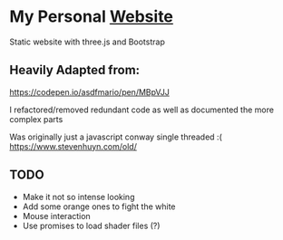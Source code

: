 # My Personal [Website](https://stevenhuyn.github.io)

Static website with three.js and Bootstrap

## Heavily Adapted from:
https://codepen.io/asdfmario/pen/MBpVJJ

I refactored/removed redundant code as well as documented the more complex parts

Was originally just a javascript conway single threaded :(
https://www.stevenhuyn.com/old/

## TODO
- Make it not so intense looking
- Add some orange ones to fight the white
- Mouse interaction
- Use promises to load shader files (?)
